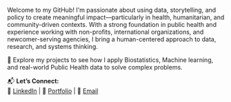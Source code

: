 Welcome to my GitHub! I'm passionate about using data, storytelling, and policy to create meaningful impact—particularly in health, humanitarian, and community-driven contexts. With a strong foundation in public health and experience working with non-profits, international organizations, and newcomer-serving agencies, I bring a human-centered approach to data, research, and systems thinking.  



📌 Explore my projects to see how I apply Biostatistics, Machine learning, and real-world Public Health data to solve complex problems.  

📬 **Let’s Connect:**  
🔗 [LinkedIn](https://www.linkedin.com/in/lonimi-olatona) | 🐍 [Portfolio](https://lonimitona.github.io/) | 📧 [Email](mailto:ocladitan@gmail.com)  



